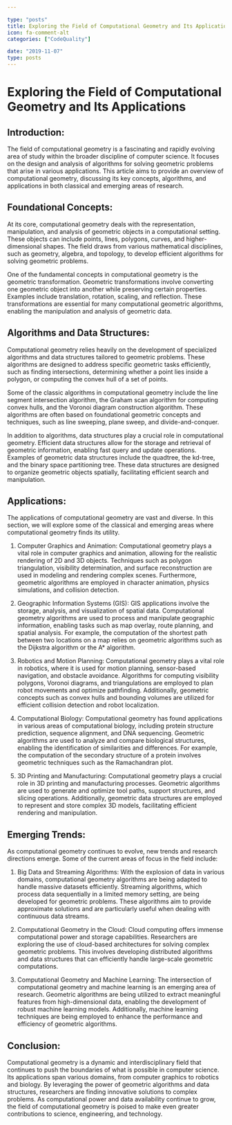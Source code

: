```yaml
---

type: "posts"
title: Exploring the Field of Computational Geometry and Its Applications
icon: fa-comment-alt
categories: ["CodeQuality"]

date: "2019-11-07"
type: posts
---
```





# Exploring the Field of Computational Geometry and Its Applications

## Introduction:

The field of computational geometry is a fascinating and rapidly evolving area of study within the broader discipline of computer science. It focuses on the design and analysis of algorithms for solving geometric problems that arise in various applications. This article aims to provide an overview of computational geometry, discussing its key concepts, algorithms, and applications in both classical and emerging areas of research.

## Foundational Concepts:

At its core, computational geometry deals with the representation, manipulation, and analysis of geometric objects in a computational setting. These objects can include points, lines, polygons, curves, and higher-dimensional shapes. The field draws from various mathematical disciplines, such as geometry, algebra, and topology, to develop efficient algorithms for solving geometric problems.

One of the fundamental concepts in computational geometry is the geometric transformation. Geometric transformations involve converting one geometric object into another while preserving certain properties. Examples include translation, rotation, scaling, and reflection. These transformations are essential for many computational geometric algorithms, enabling the manipulation and analysis of geometric data.

## Algorithms and Data Structures:

Computational geometry relies heavily on the development of specialized algorithms and data structures tailored to geometric problems. These algorithms are designed to address specific geometric tasks efficiently, such as finding intersections, determining whether a point lies inside a polygon, or computing the convex hull of a set of points.

Some of the classic algorithms in computational geometry include the line segment intersection algorithm, the Graham scan algorithm for computing convex hulls, and the Voronoi diagram construction algorithm. These algorithms are often based on foundational geometric concepts and techniques, such as line sweeping, plane sweep, and divide-and-conquer.

In addition to algorithms, data structures play a crucial role in computational geometry. Efficient data structures allow for the storage and retrieval of geometric information, enabling fast query and update operations. Examples of geometric data structures include the quadtree, the kd-tree, and the binary space partitioning tree. These data structures are designed to organize geometric objects spatially, facilitating efficient search and manipulation.

## Applications:

The applications of computational geometry are vast and diverse. In this section, we will explore some of the classical and emerging areas where computational geometry finds its utility.

1. Computer Graphics and Animation: Computational geometry plays a vital role in computer graphics and animation, allowing for the realistic rendering of 2D and 3D objects. Techniques such as polygon triangulation, visibility determination, and surface reconstruction are used in modeling and rendering complex scenes. Furthermore, geometric algorithms are employed in character animation, physics simulations, and collision detection.

2. Geographic Information Systems (GIS): GIS applications involve the storage, analysis, and visualization of spatial data. Computational geometry algorithms are used to process and manipulate geographic information, enabling tasks such as map overlay, route planning, and spatial analysis. For example, the computation of the shortest path between two locations on a map relies on geometric algorithms such as the Dijkstra algorithm or the A* algorithm.

3. Robotics and Motion Planning: Computational geometry plays a vital role in robotics, where it is used for motion planning, sensor-based navigation, and obstacle avoidance. Algorithms for computing visibility polygons, Voronoi diagrams, and triangulations are employed to plan robot movements and optimize pathfinding. Additionally, geometric concepts such as convex hulls and bounding volumes are utilized for efficient collision detection and robot localization.

4. Computational Biology: Computational geometry has found applications in various areas of computational biology, including protein structure prediction, sequence alignment, and DNA sequencing. Geometric algorithms are used to analyze and compare biological structures, enabling the identification of similarities and differences. For example, the computation of the secondary structure of a protein involves geometric techniques such as the Ramachandran plot.

5. 3D Printing and Manufacturing: Computational geometry plays a crucial role in 3D printing and manufacturing processes. Geometric algorithms are used to generate and optimize tool paths, support structures, and slicing operations. Additionally, geometric data structures are employed to represent and store complex 3D models, facilitating efficient rendering and manipulation.

## Emerging Trends:

As computational geometry continues to evolve, new trends and research directions emerge. Some of the current areas of focus in the field include:

1. Big Data and Streaming Algorithms: With the explosion of data in various domains, computational geometry algorithms are being adapted to handle massive datasets efficiently. Streaming algorithms, which process data sequentially in a limited memory setting, are being developed for geometric problems. These algorithms aim to provide approximate solutions and are particularly useful when dealing with continuous data streams.

2. Computational Geometry in the Cloud: Cloud computing offers immense computational power and storage capabilities. Researchers are exploring the use of cloud-based architectures for solving complex geometric problems. This involves developing distributed algorithms and data structures that can efficiently handle large-scale geometric computations.

3. Computational Geometry and Machine Learning: The intersection of computational geometry and machine learning is an emerging area of research. Geometric algorithms are being utilized to extract meaningful features from high-dimensional data, enabling the development of robust machine learning models. Additionally, machine learning techniques are being employed to enhance the performance and efficiency of geometric algorithms.

## Conclusion:

Computational geometry is a dynamic and interdisciplinary field that continues to push the boundaries of what is possible in computer science. Its applications span various domains, from computer graphics to robotics and biology. By leveraging the power of geometric algorithms and data structures, researchers are finding innovative solutions to complex problems. As computational power and data availability continue to grow, the field of computational geometry is poised to make even greater contributions to science, engineering, and technology.